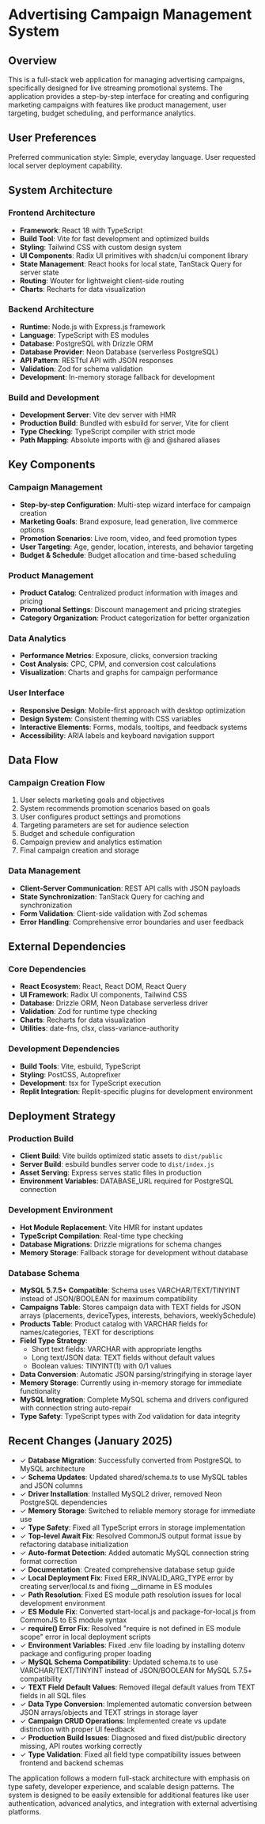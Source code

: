 # Advertising Campaign Management System

## Overview

This is a full-stack web application for managing advertising campaigns, specifically designed for live streaming promotional systems. The application provides a step-by-step interface for creating and configuring marketing campaigns with features like product management, user targeting, budget scheduling, and performance analytics.

## User Preferences

Preferred communication style: Simple, everyday language.
User requested local server deployment capability.

## System Architecture

### Frontend Architecture
- **Framework**: React 18 with TypeScript
- **Build Tool**: Vite for fast development and optimized builds
- **Styling**: Tailwind CSS with custom design system
- **UI Components**: Radix UI primitives with shadcn/ui component library
- **State Management**: React hooks for local state, TanStack Query for server state
- **Routing**: Wouter for lightweight client-side routing
- **Charts**: Recharts for data visualization

### Backend Architecture
- **Runtime**: Node.js with Express.js framework
- **Language**: TypeScript with ES modules
- **Database**: PostgreSQL with Drizzle ORM
- **Database Provider**: Neon Database (serverless PostgreSQL)
- **API Pattern**: RESTful API with JSON responses
- **Validation**: Zod for schema validation
- **Development**: In-memory storage fallback for development

### Build and Development
- **Development Server**: Vite dev server with HMR
- **Production Build**: Bundled with esbuild for server, Vite for client
- **Type Checking**: TypeScript compiler with strict mode
- **Path Mapping**: Absolute imports with @ and @shared aliases

## Key Components

### Campaign Management
- **Step-by-step Configuration**: Multi-step wizard interface for campaign creation
- **Marketing Goals**: Brand exposure, lead generation, live commerce options
- **Promotion Scenarios**: Live room, video, and feed promotion types
- **User Targeting**: Age, gender, location, interests, and behavior targeting
- **Budget & Schedule**: Budget allocation and time-based scheduling

### Product Management
- **Product Catalog**: Centralized product information with images and pricing
- **Promotional Settings**: Discount management and pricing strategies
- **Category Organization**: Product categorization for better organization

### Data Analytics
- **Performance Metrics**: Exposure, clicks, conversion tracking
- **Cost Analysis**: CPC, CPM, and conversion cost calculations
- **Visualization**: Charts and graphs for campaign performance

### User Interface
- **Responsive Design**: Mobile-first approach with desktop optimization
- **Design System**: Consistent theming with CSS variables
- **Interactive Elements**: Forms, modals, tooltips, and feedback systems
- **Accessibility**: ARIA labels and keyboard navigation support

## Data Flow

### Campaign Creation Flow
1. User selects marketing goals and objectives
2. System recommends promotion scenarios based on goals
3. User configures product settings and promotions
4. Targeting parameters are set for audience selection
5. Budget and schedule configuration
6. Campaign preview and analytics estimation
7. Final campaign creation and storage

### Data Management
- **Client-Server Communication**: REST API calls with JSON payloads
- **State Synchronization**: TanStack Query for caching and synchronization
- **Form Validation**: Client-side validation with Zod schemas
- **Error Handling**: Comprehensive error boundaries and user feedback

## External Dependencies

### Core Dependencies
- **React Ecosystem**: React, React DOM, React Query
- **UI Framework**: Radix UI components, Tailwind CSS
- **Database**: Drizzle ORM, Neon Database serverless driver
- **Validation**: Zod for runtime type checking
- **Charts**: Recharts for data visualization
- **Utilities**: date-fns, clsx, class-variance-authority

### Development Dependencies
- **Build Tools**: Vite, esbuild, TypeScript
- **Styling**: PostCSS, Autoprefixer
- **Development**: tsx for TypeScript execution
- **Replit Integration**: Replit-specific plugins for development environment

## Deployment Strategy

### Production Build
- **Client Build**: Vite builds optimized static assets to `dist/public`
- **Server Build**: esbuild bundles server code to `dist/index.js`
- **Asset Serving**: Express serves static files in production
- **Environment Variables**: DATABASE_URL required for PostgreSQL connection

### Development Environment
- **Hot Module Replacement**: Vite HMR for instant updates
- **TypeScript Compilation**: Real-time type checking
- **Database Migrations**: Drizzle migrations for schema changes
- **Memory Storage**: Fallback storage for development without database

### Database Schema
- **MySQL 5.7.5+ Compatible**: Schema uses VARCHAR/TEXT/TINYINT instead of JSON/BOOLEAN for maximum compatibility
- **Campaigns Table**: Stores campaign data with TEXT fields for JSON arrays (placements, deviceTypes, interests, behaviors, weeklySchedule)
- **Products Table**: Product catalog with VARCHAR fields for names/categories, TEXT for descriptions
- **Field Type Strategy**: 
  - Short text fields: VARCHAR with appropriate lengths
  - Long text/JSON data: TEXT fields without default values
  - Boolean values: TINYINT(1) with 0/1 values
- **Data Conversion**: Automatic JSON parsing/stringifying in storage layer
- **Memory Storage**: Currently using in-memory storage for immediate functionality
- **MySQL Integration**: Complete MySQL schema and drivers configured with connection string auto-repair
- **Type Safety**: TypeScript types with Zod validation for data integrity

## Recent Changes (January 2025)
- ✓ **Database Migration**: Successfully converted from PostgreSQL to MySQL architecture
- ✓ **Schema Updates**: Updated shared/schema.ts to use MySQL tables and JSON columns
- ✓ **Driver Installation**: Installed MySQL2 driver, removed Neon PostgreSQL dependencies
- ✓ **Memory Storage**: Switched to reliable memory storage for immediate use
- ✓ **Type Safety**: Fixed all TypeScript errors in storage implementation
- ✓ **Top-level Await Fix**: Resolved CommonJS output format issue by refactoring database initialization
- ✓ **Auto-format Detection**: Added automatic MySQL connection string format correction
- ✓ **Documentation**: Created comprehensive database setup guide
- ✓ **Local Deployment Fix**: Fixed ERR_INVALID_ARG_TYPE error by creating server/local.ts and fixing __dirname in ES modules
- ✓ **Path Resolution**: Fixed ES module path resolution issues for local development environment
- ✓ **ES Module Fix**: Converted start-local.js and package-for-local.js from CommonJS to ES module syntax
- ✓ **require() Error Fix**: Resolved "require is not defined in ES module scope" error in local deployment scripts
- ✓ **Environment Variables**: Fixed .env file loading by installing dotenv package and configuring proper loading
- ✓ **MySQL Schema Compatibility**: Updated schema.ts to use VARCHAR/TEXT/TINYINT instead of JSON/BOOLEAN for MySQL 5.7.5+ compatibility
- ✓ **TEXT Field Default Values**: Removed illegal default values from TEXT fields in all SQL files
- ✓ **Data Type Conversion**: Implemented automatic conversion between JSON arrays/objects and TEXT strings in storage layer
- ✓ **Campaign CRUD Operations**: Implemented create vs update distinction with proper UI feedback
- ✓ **Production Build Issues**: Diagnosed and fixed dist/public directory missing, API routes working correctly
- ✓ **Type Validation**: Fixed all field type compatibility issues between frontend and backend schemas

The application follows a modern full-stack architecture with emphasis on type safety, developer experience, and scalable design patterns. The system is designed to be easily extensible for additional features like user authentication, advanced analytics, and integration with external advertising platforms.